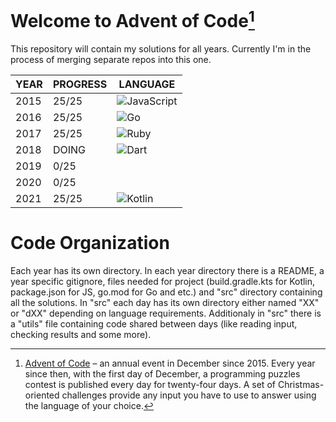 # Welcome to Advent of Code[^aoc]

This repository will contain my solutions for all years. Currently I'm in the process of merging separate repos into this one.

| YEAR | PROGRESS | LANGUAGE |
| ---- | -------- | -------- |
| 2015 | 25/25    | <img alt="JavaScript" src="https://img.shields.io/badge/JavaScript-444444.svg?logo=javascript"> |
| 2016 | 25/25    | <img alt="Go" src="https://img.shields.io/badge/Go-444444.svg?logo=go"> |
| 2017 | 25/25    | <img alt="Ruby" src="https://img.shields.io/badge/Ruby-444444.svg?logo=ruby&logoColor=CC342D"> |
| 2018 | DOING    | <img alt="Dart" src="https://img.shields.io/badge/Dart-444444.svg?logo=dart&logoColor=0175C2"> |
| 2019 | 0/25     | |
| 2020 | 0/25     | |
| 2021 | 25/25    | <img alt="Kotlin" src="https://img.shields.io/badge/Kotlin-444444.svg?logo=Kotlin"> |

# Code Organization

Each year has its own directory. In each year directory there is a README, a year specific gitignore, files needed for project 
(build.gradle.kts for Kotlin, package.json for JS, go.mod for Go and etc.) and "src" directory containing
all the solutions. In "src" each day has its own directory either named "XX" or "dXX" depending on language requirements.
Additionaly in "src" there is a "utils" file containing code shared between days (like reading input, checking results
and some more).

[^aoc]:
    [Advent of Code][aoc] – an annual event in December since 2015.
    Every year since then, with the first day of December, a programming puzzles contest is published every day for twenty-four days.
    A set of Christmas-oriented challenges provide any input you have to use to answer using the language of your choice.

[aoc]: https://adventofcode.com
